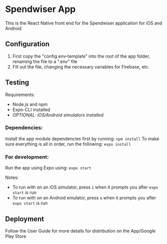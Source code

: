 # Spendwiser App

This is the React Native front end for the Spendwiser application for iOS and Android

## Configuration

1. First copy the "config.env-template" into the root of the app folder, renaming the file to a ".env" file
2. Fill out the file, changing the necessary variables for Firebase, etc.

## Testing

Requirements:
- Node.js and npm
- Expo-CLI installed
- *OPTIONAL: iOS/Android simulators installed*

### Dependencies:
Install the app module dependencies first by running: `npm install`
To make sure everything is all in order, run the following: `expo install`

### For development:
Run the app using Expo using: `expo start`

Notes:
- To run with on an iOS simulator, press `i` when it prompts you after `expo start` is run
- To run with on an Android emulator, press `a` when it prompts you after `expo start` is run

## Deployment

Follow the User Guide for more details for distribution on the App/Google Play Store
